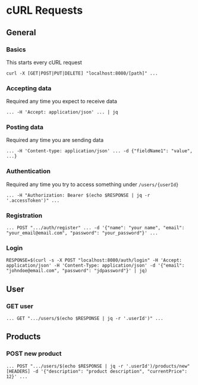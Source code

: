 # cURL Requests
## General
### Basics
This starts every cURL request
```shell
curl -X [GET|POST|PUT|DELETE] "localhost:8080/[path]" ...
```
### Accepting data
Required any time you expect to receive data
```shell
... -H 'Accept: application/json' ... | jq
```
### Posting data
Required any time you are sending data
```shell
... -H 'Content-type: application/json' ... -d {"fieldName1": "value", ...}
```
### Authentication
Required any time you try to access something under `/users/{userId}`
```shell
... -H "Authorization: Bearer $(echo $RESPONSE | jq -r '.accessToken')" ...
```
### Registration
```shell
... POST ".../auth/register" ... -d '{"name": "your name", "email": "your_email@email.com", "password": "your_password"}' ... 
```
### Login
```shell
RESPONSE=$(curl -s -X POST "localhost:8080/auth/login" -H 'Accept: application/json' -H 'Content-Type: application/json' -d '{"email": "johndoe@email.com", "password": "jdpassword"}' | jq)
```
## User
### GET user
```shell
... GET ".../users/$(echo $RESPONSE | jq -r '.userId')" ...
```
## Products
### POST new product
```shell
... POST ".../users/$(echo $RESPONSE | jq -r '.userId')/products/new" [HEADERS] -d '{"description": "product description", "currentPrice": 12}' ...
```
